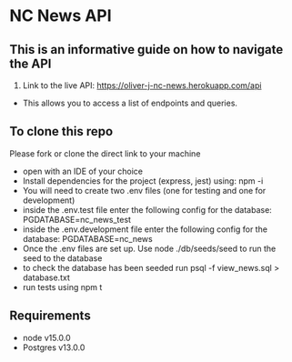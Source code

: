 # NC News API 

## This is an informative guide on how to navigate the API

1. Link to the live API: https://oliver-j-nc-news.herokuapp.com/api
  - This allows you to access a list of endpoints and queries.
  
## To clone this repo
  Please fork or clone the direct link to your machine

- open with an IDE of your choice
- Install dependencies for the project (express, jest) using: npm -i
- You will need to create two .env files (one for testing and one for development)
- inside the .env.test file enter the following config for the database: PGDATABASE=nc_news_test
- inside the .env.development file enter the following config for the database: PGDATABASE=nc_news
- Once the .env files are set up. Use node ./db/seeds/seed to run the seed to the database
- to check the database has been seeded run psql -f view_news.sql > database.txt
- run tests using npm t

## Requirements
  - node v15.0.0
  - Postgres v13.0.0
